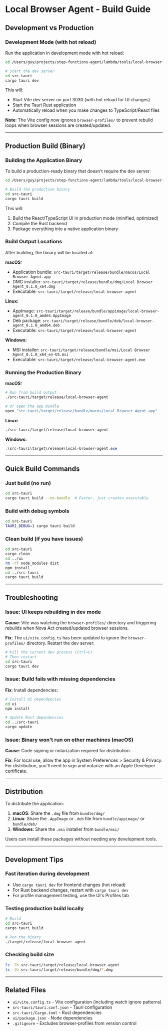 # Local Browser Agent - Build Guide

## Development vs Production

### Development Mode (with hot reload)

Run the application in development mode with hot reload:

```bash
cd /Users/guy/projects/step-functions-agent/lambda/tools/local-browser-agent

# Start the dev server
cd src-tauri
cargo tauri dev
```

This will:
- Start Vite dev server on port 3030 (with hot reload for UI changes)
- Start the Tauri Rust application
- Automatically reload when you make changes to TypeScript/React files

**Note**: The Vite config now ignores `browser-profiles/` to prevent rebuild loops when browser sessions are created/updated.

---

## Production Build (Binary)

### Building the Application Binary

To build a production-ready binary that doesn't require the dev server:

```bash
cd /Users/guy/projects/step-functions-agent/lambda/tools/local-browser-agent

# Build the production binary
cd src-tauri
cargo tauri build
```

This will:
1. Build the React/TypeScript UI in production mode (minified, optimized)
2. Compile the Rust backend
3. Package everything into a native application binary

### Build Output Locations

After building, the binary will be located at:

**macOS:**
- Application bundle: `src-tauri/target/release/bundle/macos/Local Browser Agent.app`
- DMG installer: `src-tauri/target/release/bundle/dmg/Local Browser Agent_0.1.0_x64.dmg`
- Executable: `src-tauri/target/release/local-browser-agent`

**Linux:**
- AppImage: `src-tauri/target/release/bundle/appimage/local-browser-agent_0.1.0_amd64.AppImage`
- Deb package: `src-tauri/target/release/bundle/deb/local-browser-agent_0.1.0_amd64.deb`
- Executable: `src-tauri/target/release/local-browser-agent`

**Windows:**
- MSI installer: `src-tauri/target/release/bundle/msi/Local Browser Agent_0.1.0_x64_en-US.msi`
- Executable: `src-tauri/target/release/local-browser-agent.exe`

### Running the Production Binary

**macOS:**
```bash
# Run from build output
./src-tauri/target/release/local-browser-agent

# Or open the app bundle
open "src-tauri/target/release/bundle/macos/Local Browser Agent.app"
```

**Linux:**
```bash
./src-tauri/target/release/local-browser-agent
```

**Windows:**
```powershell
.\src-tauri\target\release\local-browser-agent.exe
```

---

## Quick Build Commands

### Just build (no run)
```bash
cd src-tauri
cargo tauri build --no-bundle  # Faster, just creates executable
```

### Build with debug symbols
```bash
cd src-tauri
TAURI_DEBUG=1 cargo tauri build
```

### Clean build (if you have issues)
```bash
cd src-tauri
cargo clean
cd ../ui
rm -rf node_modules dist
npm install
cd ../src-tauri
cargo tauri build
```

---

## Troubleshooting

### Issue: UI keeps rebuilding in dev mode

**Cause**: Vite was watching the `browser-profiles/` directory and triggering rebuilds when Nova Act created/updated browser sessions.

**Fix**: The `ui/vite.config.ts` has been updated to ignore the `browser-profiles/` directory. Restart the dev server:
```bash
# Kill the current dev process (Ctrl+C)
# Then restart
cd src-tauri
cargo tauri dev
```

### Issue: Build fails with missing dependencies

**Fix**: Install dependencies:
```bash
# Install UI dependencies
cd ui
npm install

# Update Rust dependencies
cd ../src-tauri
cargo update
```

### Issue: Binary won't run on other machines (macOS)

**Cause**: Code signing or notarization required for distribution.

**Fix**: For local use, allow the app in System Preferences > Security & Privacy. For distribution, you'll need to sign and notarize with an Apple Developer certificate.

---

## Distribution

To distribute the application:

1. **macOS**: Share the `.dmg` file from `bundle/dmg/`
2. **Linux**: Share the `.AppImage` or `.deb` file from `bundle/appimage/` or `bundle/deb/`
3. **Windows**: Share the `.msi` installer from `bundle/msi/`

Users can install these packages without needing any development tools.

---

## Development Tips

### Fast iteration during development
- Use `cargo tauri dev` for frontend changes (hot reload)
- For Rust backend changes, restart with `cargo tauri dev`
- For profile management testing, use the UI's Profiles tab

### Testing production build locally
```bash
# Build
cd src-tauri
cargo tauri build

# Run the binary
./target/release/local-browser-agent
```

### Checking build size
```bash
ls -lh src-tauri/target/release/local-browser-agent
ls -lh src-tauri/target/release/bundle/dmg/*.dmg
```

---

## Related Files

- `ui/vite.config.ts` - Vite configuration (including watch ignore patterns)
- `src-tauri/tauri.conf.json` - Tauri configuration
- `src-tauri/Cargo.toml` - Rust dependencies
- `ui/package.json` - Node dependencies
- `.gitignore` - Excludes browser-profiles from version control
